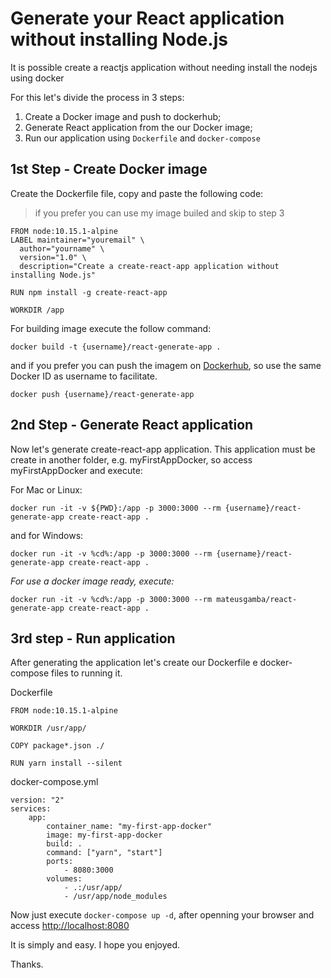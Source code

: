 # Generate your React application without installing Node.js

It is possible create a reactjs application without needing install the nodejs using docker

For this let's divide the process in 3 steps:

1. Create a Docker image and push to dockerhub;
2. Generate React application from the our Docker image;
3. Run our application using `Dockerfile` and `docker-compose`

## 1st Step - Create Docker image

Create the Dockerfile file, copy and paste the following code:

> if you prefer you can use my image builed and skip to step 3

```
FROM node:10.15.1-alpine
LABEL maintainer="youremail" \
  author="yourname" \
  version="1.0" \
  description="Create a create-react-app application without installing Node.js"

RUN npm install -g create-react-app

WORKDIR /app
```

For building image execute the follow command:

```
docker build -t {username}/react-generate-app .
```

and if you prefer you can push the imagem on [Dockerhub](https://hub.docker.com/), so use the same Docker ID as username to facilitate.

```
docker push {username}/react-generate-app
```

## 2nd Step - Generate React application

Now let's generate create-react-app application. This application must be create in another folder, e.g. myFirstAppDocker, so access myFirstAppDocker and execute:

For Mac or Linux:

```
docker run -it -v ${PWD}:/app -p 3000:3000 --rm {username}/react-generate-app create-react-app .
```

and for Windows:

```
docker run -it -v %cd%:/app -p 3000:3000 --rm {username}/react-generate-app create-react-app .
```

_For use a docker image ready, execute:_

```
docker run -it -v %cd%:/app -p 3000:3000 --rm mateusgamba/react-generate-app create-react-app .
```

## 3rd step - Run application

After generating the application let's create our Dockerfile e docker-compose files to running it.

Dockerfile

```
FROM node:10.15.1-alpine

WORKDIR /usr/app/

COPY package*.json ./

RUN yarn install --silent
```

docker-compose.yml

```
version: "2"
services:
    app:
        container_name: "my-first-app-docker"
        image: my-first-app-docker
        build: .
        command: ["yarn", "start"]
        ports:
            - 8080:3000
        volumes:
            - .:/usr/app/
            - /usr/app/node_modules
```

Now just execute `docker-compose up -d`, after openning your browser and access [http://localhost:8080](http://localhost:8080)

It is simply and easy. I hope you enjoyed.

Thanks.
